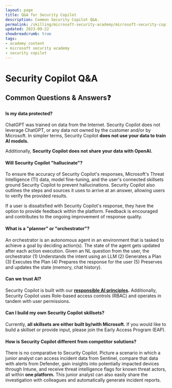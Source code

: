 ```yaml
---
layout: page
title: Q&A for Security Copilot
description: Common Security Copilot Q&A.
permalink: /skilling/microsoft-security-academy/microsoft-security-copilot-extra
updated: 2023-09-22
showbreadcrumb: true
tags: 
- academy content
- microsoft security academy
- security copilot
---
```


# Security Copilot Q&A

## Common Questions & Answers❓
#### Is my data protected?
ChatGPT was trained on data from the Internet. Security Copilot does not leverage ChatGPT, or any data not owned by the customer and/or by Microsoft. In simpler terms, Security Copilot **does not use your data to train AI models.**

Additionally, **Security Copilot does not share your data with OpenAI.**

#### Will Security Copilot "hallucinate"?
To ensure the accuracy of Security Copilot's responses, Microsoft's Threat Intelligence (TI) data, model fine-tuning, and the user's connected skillsets ground Security Copilot to prevent hallucinations. Security Copilot also outlines the steps and sources it uses to arrive at an answer, allowing users to verify the provided results.

If a user is dissatisfied with Security Copilot's response, they have the option to provide feedback within the platform. Feedback is encouraged and contributes to the ongoing improvement of response quality.

#### What is a "planner" or "orchestrator"?
An orchestrator is an autonomous agent in an environment that is tasked to achieve a goal by deciding action(s). The state of the agent gets updated after each action execution. Given an NL question from the user, the orchestrator (1) Understands the intent using an LLM (2) Generates a Plan (3) Executes the Plan (4) Prepares the response for the user (5) Preserves and updates the state (memory, chat history).

#### Can we trust AI?
Security Copilot is built with our **[responsible AI principles](https://www.microsoft.com/en-us/ai/responsible-ai?activetab=pivot1%3aprimaryr6).** Additionally, Security Copilot uses Role-based access controls (RBAC) and operates in tandem with user permissions.

#### Can I build my own Security Copilot skillsets?
Currently, **all skillsets are either built by/with Microsoft.** If you would like to build a skillset or provide input, please join the Early Access Program (EAP).

#### How is Security Copilot different from competitor solutions?
There is no comparative to Security Copilot. Picture a scenario in which a junior analyst can access incident data from Sentinel, compare that data with alerts from Defender, gain insights into potentially impacted devices through Intune, and receive threat intelligence flags for known threat actors, all within **one platform.** This junior analyst can also easily share the investigation with colleagues and automatically generate incident reports.